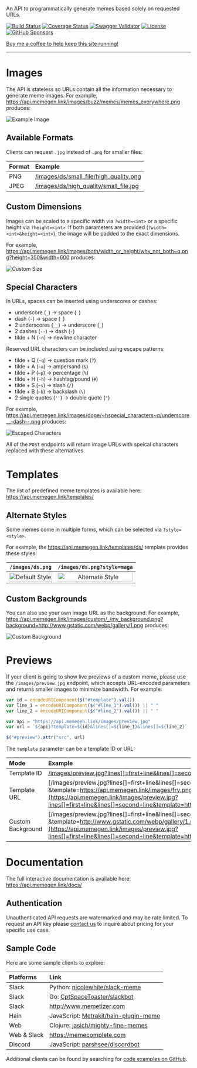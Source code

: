 An API to programmatically generate memes based solely on requested URLs.

[![Build Status](https://img.shields.io/circleci/build/github/jacebrowning/memegen)](https://circleci.com/gh/jacebrowning/memegen)
[![Coverage Status](http://img.shields.io/coveralls/jacebrowning/memegen/main.svg)](https://coveralls.io/r/jacebrowning/memegen)
[![Swagger Validator](https://img.shields.io/swagger/valid/3.0?label=docs&specUrl=https%3A%2F%2Fapi.memegen.link%2Fdocs%2Fswagger.json)](https://api.memegen.link/docs/)
[![License](https://img.shields.io/badge/license-mit-blue)](https://github.com/jacebrowning/memegen/blob/main/LICENSE.txt)
[![GitHub Sponsors](https://img.shields.io/badge/server%20costs-%2412%2Fmonth-red)](https://github.com/sponsors/jacebrowning)

[Buy me a coffee to help keep this site running!](https://www.buymeacoffee.com/jacebrowning)

---

# Images

The API is stateless so URLs contain all the information necessary to generate meme images. For example, <https://api.memegen.link/images/buzz/memes/memes_everywhere.png> produces:

<img alt="Example Image" src="https://api.memegen.link/images/buzz/memes/memes_everywhere.png?watermark=none" style="max-width: 100%;">

## Available Formats

Clients can request `.jpg` instead of `.png` for smaller files:

| Format | Example                                                                                                  |
| :----- | :------------------------------------------------------------------------------------------------------- |
| PNG    | [/images/ds/small_file/high_quality.png](https://api.memegen.link/images/ds/small_file/high_quality.png) |
| JPEG   | [/images/ds/high_quality/small_file.jpg](https://api.memegen.link/images/ds/high_quality/small_file.jpg) |

## Custom Dimensions

Images can be scaled to a specific width via `?width=<int>` or a specific height via `?height=<int>`. If both parameters are provided (`?width=<int>&height=<int>`), the image will be padded to the exact dimensions.

For example, <https://api.memegen.link/images/both/width_or_height/why_not_both~q.png?height=350&width=600> produces:

<img alt="Custom Size" src="https://api.memegen.link/images/both/width_or_height/why_not_both~q.png?height=350&width=600&watermark=none" style="max-width: 100%;">

## Special Characters

In URLs, spaces can be inserted using underscores or dashes:

- underscore (`_`) → space (` `)
- dash (`-`) → space (` `)
- 2 underscores (`__`) → underscore (`_`)
- 2 dashes (`--`) → dash (`-`)
- tilde + N (`~n`) → newline character

Reserved URL characters can be included using escape patterns:

- tilde + Q (`~q`) → question mark (`?`)
- tilde + A (`~a`) → ampersand (`&`)
- tilde + P (`~p`) → percentage (`%`)
- tilde + H (`~h`) → hashtag/pound (`#`)
- tilde + S (`~s`) → slash (`/`)
- tilde + B (`~b`) → backslash (`\`)
- 2 single quotes (`''`) → double quote (`"`)

For example, <https://api.memegen.link/images/doge/~hspecial_characters~q/underscore__-dash--.png> produces:

<img alt="Escaped Characters" src="https://api.memegen.link/images/doge/~hspecial_characters~q/underscore__-dash--.png?watermark=none" style="max-width: 100%;">

All of the `POST` endpoints will return image URLs with speical characters replaced with these alternatives.

# Templates

The list of predefined meme templates is available here: <https://api.memegen.link/templates/>

## Alternate Styles

Some memes come in multiple forms, which can be selected via `?style=<style>`.

For example, the <https://api.memegen.link/templates/ds/> template provides these styles:

|                                  `/images/ds.png`                                   |                                   `/images/ds.png?style=maga`                                    |
| :---------------------------------------------------------------------------------: | :----------------------------------------------------------------------------------------------: |
| <img alt="Default Style" src="https://api.memegen.link/images/ds.png" width="100%"> | <img alt="Alternate Style" src="https://api.memegen.link/images/ds.png?style=maga" width="100%"> |

## Custom Backgrounds

You can also use your own image URL as the background. For example, <https://api.memegen.link/images/custom/_/my_background.png?background=http://www.gstatic.com/webp/gallery/1.png> produces:

<img alt="Custom Background" src="https://api.memegen.link/images/custom/_/my_background.png?background=http://www.gstatic.com/webp/gallery/1.png&watermark=none" style="max-width: 100%;">

# Previews

If your client is going to show live previews of a custom meme, please use the `/images/preview.jpg` endpoint, which accepts URL-encoded parameters and returns smaller images to minimize bandwidth. For example:

```javascript
var id = encodeURIComponent($("#template").val())
var line_1 = encodeURIComponent($("#line_1").val()) || " "
var line_2 = encodeURIComponent($("#line_2").val()) || " "

var api = "https://api.memegen.link/images/preview.jpg"
var url = `${api}?template=${id}&lines[]=${line_1}&lines[]=${line_2}`

$("#preview").attr("src", url)
```

The `template` parameter can be a template ID or URL:

| Mode              | Example                                                                                                                                                                                                                                                          |
| :---------------- | :--------------------------------------------------------------------------------------------------------------------------------------------------------------------------------------------------------------------------------------------------------------- |
| Template ID      | [/images/preview.jpg<wbr>?lines[]=first+line&lines[]=second+line<wbr>&template=fry](https://api.memegen.link/images/preview.jpg?lines[]=first+line&lines[]=second+line&template=fry)                                                                             |
| Template URL      | [/images/preview.jpg<wbr>?lines[]=first+line&lines[]=second+line<wbr>&template=https://api.memegen.link/images/fry.png](https://api.memegen.link/images/preview.jpg?lines[]=first+line&lines[]=second+line&template=https://api.memegen.link/images/fry.png)     |
| Custom Background | [/images/preview.jpg<wbr>?lines[]=first+line&lines[]=second+line<wbr>&template=http://www.gstatic.com/webp/gallery/1.png](https://api.memegen.link/images/preview.jpg?lines[]=first+line&lines[]=second+line&template=http://www.gstatic.com/webp/gallery/1.png) |

# Documentation

The full interactive documentation is available here: <https://api.memegen.link/docs/>

## Authentication

Unauthenticated API requests are watermarked and may be rate limited. To request an API key please <a href="mailto:support@maketested.com?subject=memegen.link">contact us</a> to inquire about pricing for your specific use case.

## Sample Code

Here are some sample clients to explore:

| Platforms   | Link                                                                                  |
| :---------- | :------------------------------------------------------------------------------------ |
| Slack       | Python: [nicolewhite/slack-meme](https://github.com/nicolewhite/slack-meme)           |
| Slack       | Go: [CptSpaceToaster/slackbot](https://github.com/CptSpaceToaster/slackbot)           |
| Slack       | <http://www.memetizer.com>                                                            |
| Hain        | JavaScript: [Metrakit/hain-plugin-meme](https://github.com/Metrakit/hain-plugin-meme) |
| Web         | Clojure: [jasich/mighty-fine-memes](https://github.com/jasich/mighty-fine-memes)      |
| Web & Slack | <https://memecomplete.com>                                                            |
| Discord     | JavaScript: [parshsee/discordbot](https://github.com/parshsee/discordbot)             |

Additional clients can be found by searching for [code examples on GitHub](https://github.com/search?o=desc&q=%22api.memegen.link%22+&ref=searchresults&s=indexed&type=Code&utf8=%E2%9C%93).

